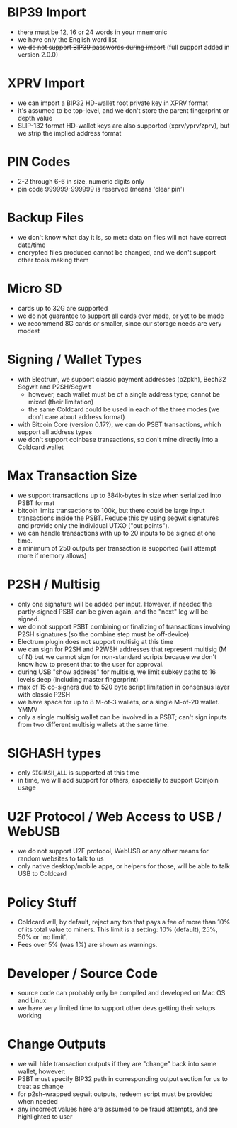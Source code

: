 # BIP39 Import

- there must be 12, 16 or 24 words in your mnemonic
- we have only the English word list
- ~~we do not support BIP39 passwords during import~~ (full support added in version 2.0.0)

# XPRV Import

- we can import a BIP32 HD-wallet root private key in XPRV format
- it's assumed to be top-level, and we don't store the parent fingerprint or depth value
- SLIP-132 format HD-wallet keys are also supported (xprv/yprv/zprv), but we strip
  the implied address format

# PIN Codes

- 2-2 through 6-6 in size, numeric digits only
- pin code 999999-999999 is reserved (means 'clear pin')

# Backup Files

- we don't know what day it is, so meta data on files will not have correct date/time
- encrypted files produced cannot be changed, and we don't support other tools making them

# Micro SD

- cards up to 32G are supported
- we do not guarantee to support all cards ever made, or yet to be made
- we recommend 8G cards or smaller, since our storage needs are very modest

# Signing / Wallet Types

- with Electrum, we support classic payment addresses (p2pkh), Bech32 Segwit and P2SH/Segwit
    - however, each wallet must be of a single address type; cannot be mixed (their limitation)
    - the same Coldcard could be used in each of the three modes (we don't care about address format)
- with Bitcoin Core (version 0.17?), we can do PSBT transactions, which support all address types
- we don't support coinbase transactions, so don't mine directly into a Coldcard wallet

# Max Transaction Size

- we support transactions up to 384k-bytes in size when serialized into PSBT format
- bitcoin limits transactions to 100k, but there could be large input transactions
  inside the PSBT. Reduce this by using segwit signatures and provide only the
  individual UTXO ("out points").
- we can handle transactions with up to 20 inputs to be signed at one time.
- a minimum of 250 outputs per transaction is supported (will attempt more if memory allows)


# P2SH / Multisig

- only one signature will be added per input. However, if needed the partly-signed 
  PSBT can be given again, and the "next" leg will be signed.
- we do not support PSBT combining or finalizing of transactions involving
  P2SH signatures (so the combine step must be off-device)
- Electrum plugin does not support multisig at this time
- we can sign for P2SH and P2WSH addresses that represent multisig (M of N) but
  we cannot sign for non-standard scripts because we don't know how to present
  that to the user for approval.
- during USB "show address" for multisig, we limit subkey paths to
  16 levels deep (including master fingerprint)
- max of 15 co-signers due to 520 byte script limitation in consensus layer with classic P2SH
- we have space for up to 8 M-of-3 wallets, or a single M-of-20 wallet. YMMV
- only a single multisig wallet can be involved in a PSBT; can't sign inputs from two different
    multisig wallets at the same time.

# SIGHASH types

- only `SIGHASH_ALL` is supported at this time
- in time, we will add support for others, especially to support Coinjoin usage

# U2F Protocol / Web Access to USB / WebUSB

- we do not support U2F protocol, WebUSB or any other means for random websites to talk to us
- only native desktop/mobile apps, or helpers for those, will be able to talk USB to Coldcard

# Policy Stuff

- Coldcard will, by default, reject any txn that pays a fee of more than 10% of its total
  value to miners. This limit is a setting: 10% (default), 25%, 50% or 'no limit'.
- Fees over 5% (was 1%) are shown as warnings.

# Developer / Source Code

- source code can probably only be compiled and developed on Mac OS and Linux
- we have very limited time to support other devs getting their setups working

# Change Outputs

- we will hide transaction outputs if they are "change" back into same wallet, however:
- PSBT must specify BIP32 path in corresponding output section for us to treat as change
- for p2sh-wrapped segwit outputs, redeem script must be provided when needed
- any incorrect values here are assumed to be fraud attempts, and are highlighted to user

